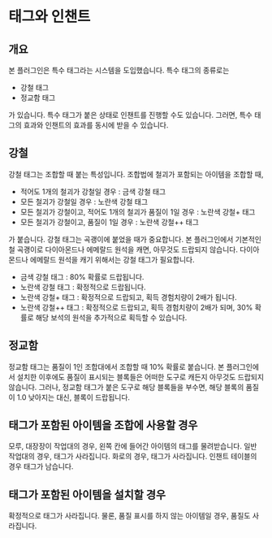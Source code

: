 태그와 인챈트
===

개요
---
본 플러그인은 특수 태그라는 시스템을 도입했습니다.
특수 태그의 종류로는

* 강철 태그
* 정교함 태그

가 있습니다.
특수 태그가 붙은 상태로 인챈트를 진행할 수도 있습니다.
그러면, 특수 태그의 효과와 인챈트의 효과를 동시에 받을 수 있습니다.

강철
---
강철 태그는 조합할 때 붙는 특성입니다.
조합법에 철괴가 포함되는 아이템을 조합할 때, 

* 적어도 1개의 철괴가 강철일 경우 : 금색 강철 태그
* 모든 철괴가 강철일 경우 : 노란색 강철 태그
* 모든 철괴가 강철이고, 적어도 1개의 철괴가 품질이 1일 경우 : 노란색 강철+ 태그
* 모든 철괴가 강철이고, 품질이 1일 경우 : 노란색 강철++ 태그

가 붙습니다.
강철 태그는 곡괭이에 붙었을 때가 중요합니다.
본 플러그인에서 기본적인 철 곡괭이로 다이아몬드나 에메랄드 원석을 캐면, 아무것도 드랍되지 않습니다.
다이아몬드나 에메랄드 원석을 캐기 위해서는 강철 태그가 필요합니다.

* 금색 강철 태그 : 80% 확률로 드랍됩니다.
* 노란색 강철 태그 : 확정적으로 드랍됩니다.
* 노란색 강철+ 태그 : 확정적으로 드랍되고, 획득 경험치량이 2배가 됩니다.
* 노란색 강철++ 태그 : 확정적으로 드랍되고, 획득 경험치량이 2배가 되며, 30% 확률로 해당 보석의 원석을 추가적으로 획득할 수 있습니다.

정교함
---
정교함 태그는 품질이 1인 조합대에서 조합할 때 10% 확률로 붙습니다.
본 플러그인에서 설치한 이후에도 품질이 표시되는 블록들은 어떠한 도구로 캐든지 아무것도 드랍되지 않습니다.
그러나, 정교함 태그가 붙은 도구로 해당 블록들을 부수면, 해당 블록의 품질이 1.0 낮아지는 대신, 블록이 드랍됩니다.

태그가 포함된 아이템을 조합에 사용할 경우
---
모루, 대장장이 작업대의 경우, 왼쪽 칸에 들어간 아이템의 태그를 물려받습니다.
일반 작업대의 경우, 태그가 사라집니다.
화로의 경우, 태그가 사라집니다.
인챈트 테이블의 경우 태그가 남습니다.

태그가 포함된 아이템을 설치할 경우
---
확정적으로 태그가 사라집니다.
물론, 품질 표시를 하지 않는 아이템일 경우, 품질도 사라집니다.